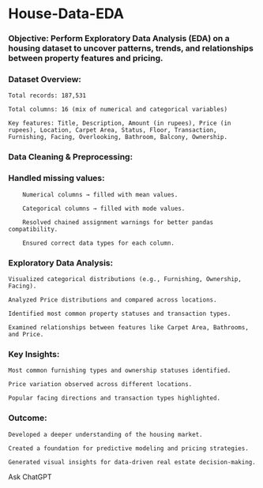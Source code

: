 # House-Data-EDA

### Objective: Perform Exploratory Data Analysis (EDA) on a housing dataset to uncover patterns, trends, and relationships between property features and pricing.

### Dataset Overview:

    Total records: 187,531
    
    Total columns: 16 (mix of numerical and categorical variables)
    
    Key features: Title, Description, Amount (in rupees), Price (in rupees), Location, Carpet Area, Status, Floor, Transaction, Furnishing, Facing, Overlooking, Bathroom, Balcony, Ownership.

### Data Cleaning & Preprocessing:

  ### Handled missing values:
    
        Numerical columns → filled with mean values.
        
        Categorical columns → filled with mode values.
        
        Resolved chained assignment warnings for better pandas compatibility.
        
        Ensured correct data types for each column.

### Exploratory Data Analysis:

    Visualized categorical distributions (e.g., Furnishing, Ownership, Facing).
    
    Analyzed Price distributions and compared across locations.
    
    Identified most common property statuses and transaction types.
    
    Examined relationships between features like Carpet Area, Bathrooms, and Price.

### Key Insights:

    Most common furnishing types and ownership statuses identified.
    
    Price variation observed across different locations.
    
    Popular facing directions and transaction types highlighted.

### Outcome:

    Developed a deeper understanding of the housing market.
    
    Created a foundation for predictive modeling and pricing strategies.
    
    Generated visual insights for data-driven real estate decision-making.
  








Ask ChatGPT
